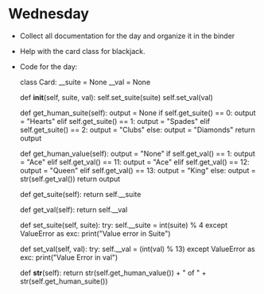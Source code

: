 # Wednesday
 - Collect all documentation for the day and organize it in the binder
 - Help with the card class for blackjack. 
 - Code for the day:


    class Card:
    __suite = None
    __val = None


    def __init__(self, suite, val):
        self.set_suite(suite)
        self.set_val(val)



    def get_human_suite(self):
        output = None
        if self.get_suite() == 0:
            output = "Hearts"
        elif self.get_suite() == 1:
            output = "Spades"
        elif self.get_suite() == 2:
            output = "Clubs"
        else:
            output = "Diamonds"
        return output

    def get_human_value(self):
        output = "None"
        if self.get_val() == 1:
            output = "Ace"
        elif self.get_val() == 11:
            output = "Ace"
        elif self.get_val() == 12:
            output = "Queen"
        elif self.get_val() == 13:
            output = "King"
        else:
            output = str(self.get_val())
        return output

    def get_suite(self):
        return self.__suite

    def get_val(self):
        return self.__val



    def set_suite(self, suite):
        try:
            self.__suite = int(suite) % 4
        except ValueError as exc:
            print("Value error in Suite")

    def set_val(self, val):
        try:
            self.__val = (int(val) % 13)
        except ValueError as exc:
            print("Value Error in val")

    def __str__(self):
        return str(self.get_human_value()) + " of " + str(self.get_human_suite())



